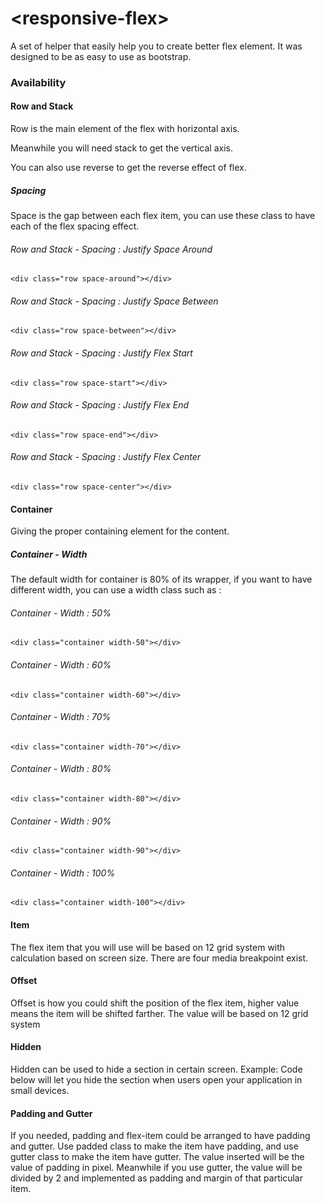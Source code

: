 # \<responsive-flex\>

A set of helper that easily help you to create better flex element. It was designed to be as easy to use as bootstrap.

### Availability

#### Row and Stack
Row is the main element of the flex with horizontal axis.
    <div class="row"></div>

Meanwhile you will need stack to get the vertical axis.
    <div class="stack"></div>

You can also use reverse to get the reverse effect of flex.
    <div class="row reverse"></div>
    <div class="stack reverse"></div>

##### Spacing
Space is the gap between each flex item, you can use these class to have each of the flex spacing effect.

###### Row and Stack - Spacing : Justify Space Around
    <div class="row space-around"></div>
###### Row and Stack - Spacing : Justify Space Between
    <div class="row space-between"></div>
###### Row and Stack - Spacing : Justify Flex Start
    <div class="row space-start"></div>
###### Row and Stack - Spacing : Justify Flex End
    <div class="row space-end"></div>
###### Row and Stack - Spacing : Justify Flex Center
    <div class="row space-center"></div>

#### Container
Giving the proper containing element for the content.
    <div class="container"></div>
##### Container - Width
The default width for container is 80% of its wrapper, if you want to have different width, you can use a width class such as :
###### Container - Width : 50%
    <div class="container width-50"></div>
###### Container - Width : 60%
    <div class="container width-60"></div>
###### Container - Width : 70%
    <div class="container width-70"></div>
###### Container - Width : 80%
    <div class="container width-80"></div>
###### Container - Width : 90%
    <div class="container width-90"></div>
###### Container - Width : 100%
    <div class="container width-100"></div>

#### Item
The flex item that you will use will be based on 12 grid system with calculation based on screen size. There are four media breakpoint exist.
    <div class="responsive-sm-1"></div>
    <div class="responsive-md-1"></div>
    <div class="responsive-lg-1"></div>
    <div class="responsive-xl-1"></div>

#### Offset
Offset is how you could shift the position of the flex item, higher value means the item will be shifted farther. The value will be based on 12 grid system
    <div class="row">
        <div class="responsive-sm-1 offset-1"></div>
    </div>

#### Hidden
Hidden can be used to hide a section in certain screen. Example: Code below will let you hide the section when users open your application in small devices.
    <div class="row">
        <div class="responsive-lg-12 hidden-sm"></div>
    </div>

#### Padding and Gutter
If you needed, padding and flex-item could be arranged to have padding and gutter. Use padded class to make the item have padding, and use gutter class to make the item have gutter. The value inserted will be the value of padding in pixel. Meanwhile if you use gutter, the value will be divided by 2 and implemented as padding and margin of that particular item.

 <div class="row">
        <div class="responsive-sm-1 offset-1 padded gutter"></div>
    </div>